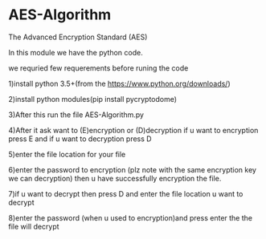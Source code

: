# AES-Algorithm
The Advanced Encryption Standard (AES)



In this module we have the python code.

we requried few requerements before runing the code

1)install python 3.5+(from the https://www.python.org/downloads/)

2)install python modules(pip install pycryptodome)

3)After this run the file AES-Algorithm.py 

4)After it ask want to (E)encryption or (D)decryption if u want to encryption press E and if u want to decryption press D

5)enter the file location for your file

6)enter the password to encryption (plz note with the same encryption key we can decryption) then u have successfully encryption the file.

7)if u want to decrypt then press D and enter the file location u want to decrypt

8)enter the password (when u used to encryption)and press enter the the file will decrypt
